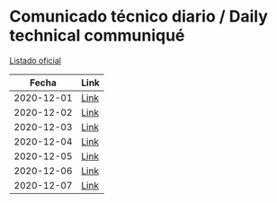 # Comunicado técnico diario / Daily technical communiqué

[Listado oficial](https://www.gob.mx/salud/documentos/coronavirus-covid19-comunicados-tecnicos-diarios-diciembre-2020)

| Fecha               | Link        |
| ------------------- | ----------  |
| 2020-12-01 | [Link](https://www.gob.mx/salud/prensa/nuevo-coronavirus-en-el-mundo-covid-19-comunicado-tecnico-diario-258424) |
| 2020-12-02 | [Link](https://www.gob.mx/salud/prensa/nuevo-coronavirus-en-el-mundo-covid-19-comunicado-tecnico-diario-258425) |
| 2020-12-03 | [Link](https://www.gob.mx/salud/prensa/nuevo-coronavirus-en-el-mundo-covid-19-comunicado-tecnico-diario-258427) |
| 2020-12-04 | [Link](https://www.gob.mx/salud/prensa/nuevo-coronavirus-en-el-mundo-covid-19-comunicado-tecnico-diario-258428) |
| 2020-12-05 | [Link](https://www.gob.mx/salud/prensa/nuevo-coronavirus-en-el-mundo-covid-19-comunicado-tecnico-diario-258429) |
| 2020-12-06 | [Link](https://www.gob.mx/salud/prensa/nuevo-coronavirus-en-el-mundo-covid-19-comunicado-tecnico-diario-258429) |
| 2020-12-07 | [Link](https://www.gob.mx/salud/prensa/nuevo-coronavirus-en-el-mundo-covid-19-comunicado-tecnico-diario-258838) |
